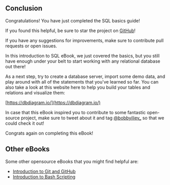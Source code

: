 ## Conclusion

Congratulations! You have just completed the SQL basics guide!

If you found this helpful, be sure to star the project on [GitHub](https://github.com/bobbyiliev/introduction-to-sql)!

If you have any suggestions for improvements, make sure to contribute pull requests or open issues.

In this introduction to SQL eBook, we just covered the basics, but you still have enough under your belt to start working with any relational database out there!

As a next step, try to create a database server, import some demo data, and play around with all of the statements that you've learned so far. You can also take a look at this website here to help you build your tables and relations and visualize them:

[https://dbdiagram.io/](https://dbdiagram.io/)

In case that this eBook inspired you to contribute to some fantastic open-source project, make sure to tweet about it and tag [@bobbyiliev_](https://twitter.com) so that we could check it out!

Congrats again on completing this eBook!

## Other eBooks

Some other opensource eBooks that you might find helpful are:

- [Introduction to Git and GitHub](https://github.com/bobbyiliev/introduction-to-git-and-github-ebook)
- [Introduction to Bash Scripting](https://github.com/bobbyiliev/introduction-to-bash-scripting)